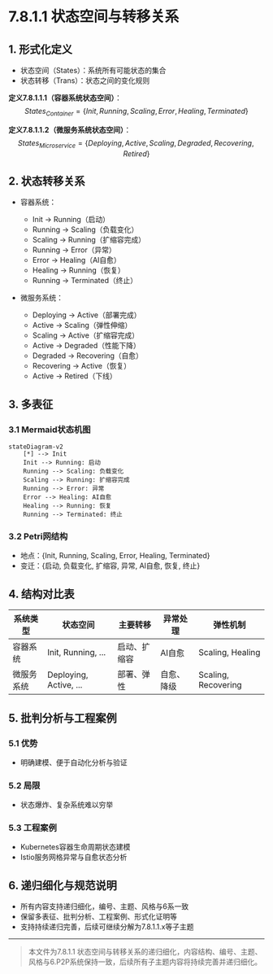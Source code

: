 # 7.8.1.1 状态空间与转移关系

## 1. 形式化定义

- 状态空间（States）：系统所有可能状态的集合
- 状态转移（Trans）：状态之间的变化规则

**定义7.8.1.1.1（容器系统状态空间）**：
$$
States_{Container} = \{Init, Running, Scaling, Error, Healing, Terminated\}
$$

**定义7.8.1.1.2（微服务系统状态空间）**：
$$
States_{Microservice} = \{Deploying, Active, Scaling, Degraded, Recovering, Retired\}
$$

## 2. 状态转移关系

- 容器系统：
  - Init → Running（启动）
  - Running → Scaling（负载变化）
  - Scaling → Running（扩缩容完成）
  - Running → Error（异常）
  - Error → Healing（AI自愈）
  - Healing → Running（恢复）
  - Running → Terminated（终止）

- 微服务系统：
  - Deploying → Active（部署完成）
  - Active → Scaling（弹性伸缩）
  - Scaling → Active（扩缩容完成）
  - Active → Degraded（性能下降）
  - Degraded → Recovering（自愈）
  - Recovering → Active（恢复）
  - Active → Retired（下线）

## 3. 多表征

### 3.1 Mermaid状态机图

```mermaid
stateDiagram-v2
    [*] --> Init
    Init --> Running: 启动
    Running --> Scaling: 负载变化
    Scaling --> Running: 扩缩容完成
    Running --> Error: 异常
    Error --> Healing: AI自愈
    Healing --> Running: 恢复
    Running --> Terminated: 终止
```

### 3.2 Petri网结构

- 地点：{Init, Running, Scaling, Error, Healing, Terminated}
- 变迁：{启动, 负载变化, 扩缩容, 异常, AI自愈, 恢复, 终止}

## 4. 结构对比表

| 系统类型 | 状态空间 | 主要转移 | 异常处理 | 弹性机制 |
|----------|----------|----------|----------|----------|
| 容器系统 | Init, Running, ... | 启动、扩缩容 | AI自愈 | Scaling, Healing |
| 微服务系统 | Deploying, Active, ... | 部署、弹性 | 自愈、降级 | Scaling, Recovering |

## 5. 批判分析与工程案例

### 5.1 优势

- 明确建模、便于自动化分析与验证

### 5.2 局限

- 状态爆炸、复杂系统难以穷举

### 5.3 工程案例

- Kubernetes容器生命周期状态建模
- Istio服务网格异常与自愈状态分析

## 6. 递归细化与规范说明

- 所有内容支持递归细化，编号、主题、风格与6系一致
- 保留多表征、批判分析、工程案例、形式化证明等
- 支持持续递归完善，后续可继续分解为7.8.1.1.x等子主题

---
> 本文件为7.8.1.1 状态空间与转移关系的递归细化，内容结构、编号、主题、风格与6.P2P系统保持一致，后续所有子主题内容将持续完善并递归细化。
